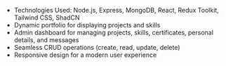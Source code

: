 - Technologies Used: Node.js, Express, MongoDB, React, Redux Toolkit, Tailwind CSS, ShadCN 
- Dynamic portfolio for displaying projects and skills
- Admin dashboard for managing projects, skills, certificates, personal details, and messages
- Seamless CRUD operations (create, read, update, delete)
- Responsive design for a modern user experience
